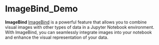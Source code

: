 # ImageBind_Demo
**ImageBind**  [ImageBind](https://github.com/facebookresearch/ImageBind) is a powerful feature that allows you to combine visual images with other types of data in a Jupyter Notebook environment. With ImageBind, you can seamlessly integrate images into your notebook and enhance the visual representation of your data.
